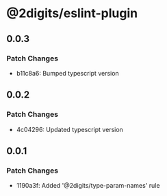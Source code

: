 # @2digits/eslint-plugin

## 0.0.3

### Patch Changes

- b11c8a6: Bumped typescript version

## 0.0.2

### Patch Changes

- 4c04296: Updated typescript version

## 0.0.1

### Patch Changes

- 1190a3f: Added '@2digits/type-param-names' rule
